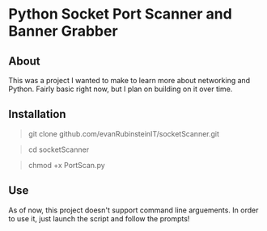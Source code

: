 # Python Socket Port Scanner and Banner Grabber

## About

This was a project I wanted to make to learn more about networking and Python. Fairly basic right now, but I plan on building on it over time.

## Installation

> git clone github.com/evanRubinsteinIT/socketScanner.git

> cd socketScanner

> chmod +x PortScan.py

## Use

As of now, this project doesn't support command line arguements. In order to use it, just launch the script and follow the prompts!
